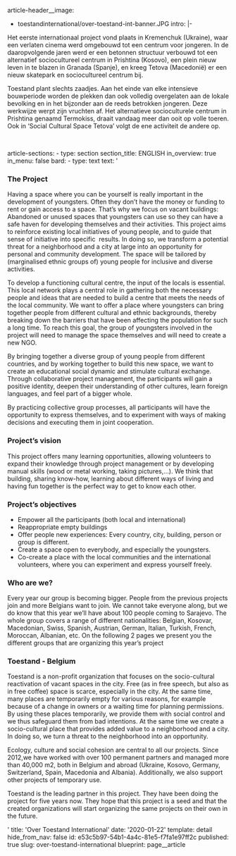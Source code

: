 article-header__image:
  - toestandinternational/over-toestand-int-banner.JPG
intro: |-
  <p>Het eerste internationaal project vond plaats in Kremenchuk (Ukraine), waar een verlaten cinema werd omgebouwd tot een centrum voor jongeren. In de daaropvolgende jaren werd er een betonnen structuur verbouwd tot een alternatief sociocultureel centrum in Prishtina (Kosovo), een plein nieuw leven in te blazen in Granada (Spanje), en kreeg Tetova (Macedonië) er een nieuw skatepark en sociocultureel centrum bij.
  </p>
  <p>Toestand plant slechts zaadjes. Aan het einde van elke intensieve bouwperiode worden de plekken dan ook volledig overgelaten aan de lokale bevolking en in het bijzonder aan de reeds betrokken jongeren. Deze werkwijze werpt zijn vruchten af. Het alternatieve socioculturele centrum in Prishtina genaamd Termokiss, draait vandaag meer dan ooit op volle toeren. Ook in ‘Social Cultural Space Tetova’ volgt de ene activiteit de andere op.
  </p>
  <p><br>
  </p>
article-sections:
  -
    type: section
    section_title: ENGLISH
    in_overview: true
    in_menu: false
    bard:
      -
        type: text
        text: '<h3>The Project</h3><p>Having a space where you can be yourself is really important in the development of youngsters. Often they don’t have the money or funding to rent or gain access to a space. That’s why we focus on vacant buildings: Abandoned or unused spaces that youngsters can use so they can have a safe haven for developing themselves and their activities. This project aims to reinforce existing local initiatives of young people, and to guide that sense of initiative into specific&nbsp; results. In doing so, we transform a potential threat for a neighborhood and a city at large into an opportunity for personal and community development. The space will be tailored by (marginalised ethnic groups of) young people for inclusive and diverse activities.</p><p>To develop a functioning cultural centre, the input of the locals is essential. This local network plays a central role in gathering both the necessary people and ideas that are needed to build a centre that meets the needs of the local community. We want to offer a place where youngsters can bring together people from different cultural and ethnic backgrounds, thereby breaking down the barriers that have been affecting the population for such a long time. To reach this goal, the group of youngsters involved in the project will need to manage the space themselves and will need to create a new NGO.</p><p>By bringing together a diverse group of young people from different countries, and by working together to build this new space, we want to create an educational social dynamic and stimulate cultural exchange. Through collaborative project management, the participants will gain a positive identity, deepen their understanding of other cultures, learn foreign languages, and feel part of a bigger whole.</p><p>By practicing collective group processes, all participants will have the opportunity to express themselves, and to experiment with ways of making decisions and executing them in joint cooperation.</p><h3>Project’s vision</h3><p>This project offers many learning opportunities, allowing volunteers to expand their knowledge through project management or by developing manual skills (wood or metal working, taking pictures,...). We think that building, sharing know-how, learning about different ways of living and having fun together is the perfect way to get to know each other.</p><h3>Project’s objectives</h3><ul><li>Empower all the participants (both local and international)&nbsp;</li><li>Reappropriate empty buildings&nbsp;</li><li>Offer people new experiences: Every country, city, building, person or group is different.</li><li>Create a space open to everybody, and especially the youngsters.&nbsp;</li><li>Co-create a place with the local communities and the international volunteers, where you can experiment and express yourself freely.</li></ul><h3>Who are we?</h3><p>Every year our group is becoming bigger. People from the previous projects join and more Belgians want to join. We cannot take everyone along, but we do know that this year we’ll have about 100 people coming to Sarajevo. The whole group covers a range of different nationalities: Belgian, Kosovar, Macedonian, Swiss, Spanish, Austrian, German, Italian, Turkish, French, Moroccan, Albanian, etc. On the following 2 pages we present you the different groups that are organizing this year’s project</p><h3>Toestand - Belgium</h3><p>Toestand is a non-profit organization that focuses on the socio-cultural reactivation of vacant spaces in the city. Free (as in free speech, but also as in free coffee) space is scarce, especially in the city. At the same time, many places are temporarily empty for various reasons, for example because of a change in owners or a waiting time for planning permissions. By using these places temporarily, we provide them with social control and we thus safeguard them from bad intentions. At the same time we create a socio-cultural place that provides added value to a neighborhood and a city. In doing so, we turn a threat to the neighborhood into an opportunity.</p><p>Ecology, culture and social cohesion are central to all our projects. Since 2012,we have worked with over 100 permanent partners and managed more than 40,000 m2, both in Belgium and abroad (Ukraine, Kosovo, Germany, Switzerland, Spain, Macedonia and Albania). Additionally, we also support other projects of temporary use.</p><p>Toestand is the leading partner in this project. They have been doing the project for five years now. They hope that this project is a seed and that the created organizations will start organizing the same projects on their own in the future.</p>'
title: 'Over Toestand International'
date: '2020-01-22'
template: detail
hide_from_nav: false
id: e53c5b97-54b1-4a4c-81e5-f7fa1e97ff2c
published: true
slug: over-toestand-international
blueprint: page__article
